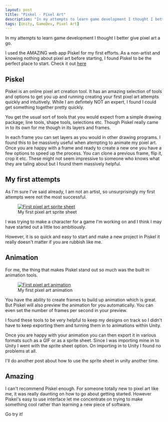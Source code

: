 ```yaml
---
layout: post
title: "Piskel - Pixel Art"
description: "In my attempts to learn game development I thought I better give pixel art a go"
tags: [Unity, GameDev, Pixel Art]
---
```


In my attempts to learn game development I thought I better give pixel art a go.

I used the AMAZING web app Piskel for my first efforts. As a non-artist and knowing nothing about pixel art before starting, I found Piskel to be the perfect place to start. Check it out [here](https://www.piskelapp.com/)

## Piskel

Piskel is an online pixel art creation tool. It has an amazing selection of tools and options to get you up and running creating your first pixel art attempts quickly and intuitively. While I am defintely NOT an expert, I found I could get something together pretty quickly.

You get the usual sort of tools that you would expect from a simple drawing package; line tools, shape tools, selections etc. Though Piskel really came in to its own for me though in its layers and frames.

In each frame you can set layers as you would in other drawing programs. I found this to be massively useful when atempting to animate my pixel art. Once you are happy with a frame and ready to create a new one you have a few options to speed up the process. You can clone a previous frame, flip it, crop it etc. These might not seem impressive to someone who knows what they are taling about but I found them massively helpful.

## My first attempts

As I'm sure I've said already, I am not an artist, so unsurprisingly my first attempts were not the most successful.

<div class="center">
<figure>
	<a href="{{ site.url }}/images/piskelfirst.png"><img src="{{ site.url }}/images/piskelfirst.png" alt="First pixel art sprite sheet"></a>
	<figcaption>My first pixel art sprite sheet</figcaption>
</figure>
</div>

I was trying to make a character for a game I'm working on and I think I may have started out a little too ambitiously.

However, it is so quick and easy to start and make a new project in Piskel it really doesn't matter if you are rubbish like me.

## Animation

For me, the thing that makes Piskel stand out so much was the built in animation tools.

<div class="center">
<figure>
	<a href="{{ site.url }}/images/piskelfirst.gif"><img src="{{ site.url }}/images/piskelfirst.gif" alt="First pixel art animation"></a>
	<figcaption>My first pixel art animation</figcaption>
</figure>
</div>

You have the ability to create frames to build up animation which is great. But Piskel will also preview the animation for you automatically. You can even set the number of frames per second in your preview.

I found these tools to be very helpful to keep my designs on track so I didn't have to keep exporting them and turning them in to animations within Unity.

Once you are happy with your animation you can then export it in various formats such as a GIF or as a sprite sheet. Since I was importing mine in to Unity I went with the sprite sheet option. On importing in to Unity I found no problems at all.

I'll do another post about how to use the sprite sheet in unity another time.

## Amazing

I can't recommend Piskel enough. For someone totally new to pixel art like me, it was really daunting on how to go about getting started. However Piskel's easy to use interface let me concentrate on trying to make something cool rather than learning a new piece of software.

Go try it!
